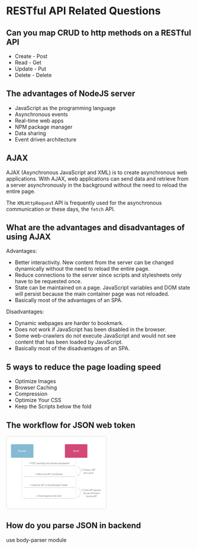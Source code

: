 # RESTful API Related Questions

## Can you map CRUD to http methods on a RESTful API

* Create - Post
* Read - Get
* Update - Put
* Delete - Delete

## The advantages of NodeJS server

* JavaScript as the programming language
* Asynchronous events
* Real-time web apps
* NPM package manager
* Data sharing
* Event driven architecture

## AJAX

AJAX \(Asynchronous JavaScript and XML\) is to create asynchronous web applications. With AJAX, web applications can send data and retrieve from a server asynchronously in the background without the need to reload the entire page. 

The `XMLHttpReques`t API is frequently used for the asynchronous communication or these days, the `fetch` API. 

## What are the advantages and disadvantages of using AJAX

Advantages:

* Better interactivity. New content from the server can be changed dynamically without the need to reload the entire page. 
* Reduce connections to the server since scripts and stylesheets only have to be requested once. 
* State can be maintained on a page. JavaScript variables and DOM state will persist because the main container page was not reloaded.
* Basically most of the advantages of an SPA.

Disadvantages:

* Dynamic webpages are harder to bookmark.
* Does not work if JavaScript has been disabled in the browser.
* Some web-crawlers do not execute JavaScript and would not see content that has been loaded by JavaScript. 
* Basically most of the disadvantages of an SPA. 

## 5 ways to reduce the page loading speed

* Optimize Images
* Browser Caching 
* Compression
* Optimize Your CSS
* Keep the Scripts below the fold

## The workflow for JSON web token

![](../.gitbook/assets/image%20%284%29.png)

## How do you parse JSON in backend

use body-parser module



